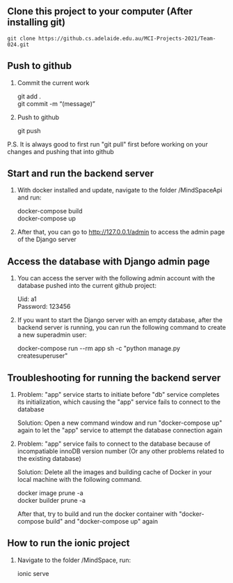 ## Clone this project to your computer (After installing git)

    git clone https://github.cs.adelaide.edu.au/MCI-Projects-2021/Team-024.git

## Push to github

1.  Commit the current work

    git add .\
    git commit -m “(message)”

2.  Push to github

    git push

P.S. It is always good to first run "git pull" first before working on your changes and pushing that into github

## Start and run the backend server

1.  With docker installed and update, navigate to the folder /MindSpaceApi and run:

    docker-compose build\
    docker-compose up

2.  After that, you can go to http://127.0.0.1/admin to access the admin page of the Django server

## Access the database with Django admin page

1.  You can access the server with the following admin account with the database pushed into the current github project:

    Uid: a1\
    Password: 123456

2.  If you want to start the Django server with an empty database, after the backend server is running, you can run the following command to create a new superadmin user:

    docker-compose run --rm app sh -c "python manage.py createsuperuser"

## Troubleshooting for running the backend server

1.  Problem: "app" service starts to initiate before "db" service completes its initialization, which causing the "app" service fails to connect to the database

    Solution: Open a new command window and run "docker-compose up" again to let the "app" service to attempt the database connection again

2.  Problem: "app" service fails to connect to the database because of incompatiable innoDB version number (Or any other problems related to the existing database)

    Solution: Delete all the images and building cache of Docker in your local machine with the following command.

    docker image prune -a\
    docker builder prune -a

    After that, try to build and run the docker container with "docker-compose build" and "docker-compose up" again

## How to run the ionic project

1.  Navigate to the folder /MindSpace, run:

    ionic serve
